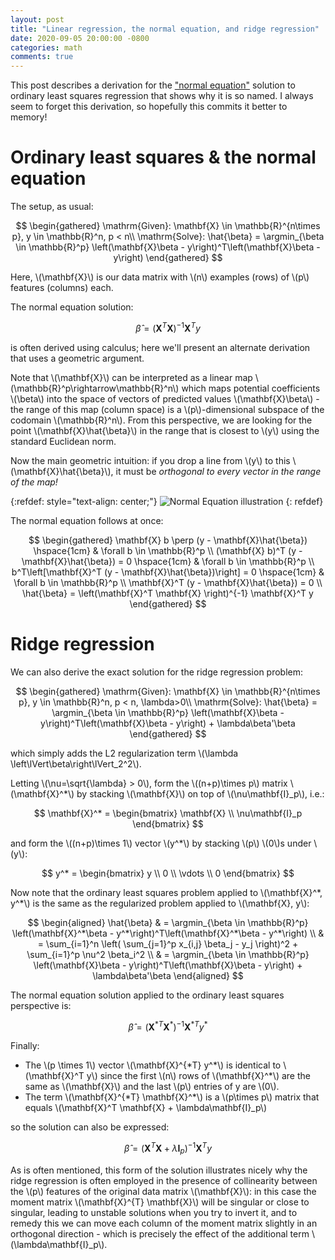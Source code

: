```yaml
---
layout: post
title: "Linear regression, the normal equation, and ridge regression"
date: 2020-09-05 20:00:00 -0800
categories: math
comments: true
---
```

This post describes a derivation for the ["normal equation"](https://en.wikipedia.org/wiki/Linear_least_squares) solution to ordinary least squares regression that shows why it is so named. I always seem to forget this derivation, so hopefully this commits it better to memory!

# Ordinary least squares & the normal equation
The setup, as usual:

$$
\begin{gathered}
\mathrm{Given}: \mathbf{X} \in \mathbb{R}^{n\times p}, y \in \mathbb{R}^n, p < n\\
\mathrm{Solve}: \hat{\beta} = \argmin_{\beta \in \mathbb{R}^p} \left(\mathbf{X}\beta - y\right)^T\left(\mathbf{X}\beta - y\right)
\end{gathered}
$$

Here, \\(\mathbf{X}\\) is our data matrix with \\(n\\) examples (rows) of \\(p\\) features (columns) each.

The normal equation solution:

$$ \hat{\beta} = (\mathbf{X}^T\mathbf{X})^{-1}\mathbf{X}^Ty $$

is often derived using calculus; here we'll present an alternate derivation that uses a geometric argument.

Note that \\(\mathbf{X}\\) can be interpreted as a linear map \\(\mathbb{R}^p\rightarrow\mathbb{R}^n\\) which maps potential coefficients \\(\beta\\) into the space of vectors of predicted values \\(\mathbf{X}\beta\\) - the range of this map (column space) is a \\(p\\)-dimensional subspace of the codomain \\(\mathbb{R}^n\\). From this perspective, we are looking for the point \\(\mathbf{X}\hat{\beta}\\) in the range that is closest to \\(y\\) using the standard Euclidean norm.

Now the main geometric intuition: if you drop a line from \\(y\\) to this \\(\mathbf{X}\hat{\beta}\\), it must be *orthogonal to every vector in the range of the map!*

{:refdef: style="text-align: center;"}
![Normal Equation illustration](/blog/assets/img/normal_eq.png)
{: refdef}

The normal equation follows at once:

$$
\begin{gathered}
\mathbf{X} b \perp (y - \mathbf{X}\hat{\beta}) \hspace{1cm} & \forall b \in \mathbb{R}^p \\
(\mathbf{X} b)^T (y - \mathbf{X}\hat{\beta}) = 0 \hspace{1cm} & \forall b \in \mathbb{R}^p \\
b^T\left[\mathbf{X}^T (y - \mathbf{X}\hat{\beta})\right] = 0 \hspace{1cm} & \forall b \in \mathbb{R}^p \\
\mathbf{X}^T (y - \mathbf{X}\hat{\beta}) = 0 \\
\hat{\beta} = \left(\mathbf{X}^T \mathbf{X} \right)^{-1} \mathbf{X}^T y
\end{gathered}
$$

# Ridge regression
We can also derive the exact solution for the ridge regression problem:

$$
\begin{gathered}
\mathrm{Given}: \mathbf{X} \in \mathbb{R}^{n\times p}, y \in \mathbb{R}^n, p < n, \lambda>0\\
\mathrm{Solve}: \hat{\beta} = \argmin_{\beta \in \mathbb{R}^p} \left(\mathbf{X}\beta - y\right)^T\left(\mathbf{X}\beta - y\right) + \lambda\beta'\beta
\end{gathered}
$$

which simply adds the L2 regularization term \\(\lambda \left\lVert\beta\right\lVert_2^2\\).

Letting \\(\nu=\sqrt{\lambda} > 0\\), form the \\((n+p)\times p\\) matrix \\(\mathbf{X}^\*\\) by stacking \\(\mathbf{X}\\) on top of \\(\nu\mathbf{I}_p\\), i.e.:

$$ \mathbf{X}^* = \begin{bmatrix} \mathbf{X} \\ \nu\mathbf{I}_p \end{bmatrix} $$

and form the \\((n+p)\times 1\\) vector \\(y^\*\\) by stacking \\(p\\) \\(0\\)s under \\(y\\):

$$ y^* = \begin{bmatrix} y \\ 0 \\ \vdots \\ 0 \end{bmatrix} $$

Now note that the ordinary least squares problem applied to \\(\mathbf{X}^\*, y^\*\\) is the same as the regularized problem applied to \\(\mathbf{X}, y\\):

$$
\begin{aligned}
\hat{\beta} & = \argmin_{\beta \in \mathbb{R}^p} \left(\mathbf{X}^*\beta - y^*\right)^T\left(\mathbf{X}^*\beta - y^*\right) \\
& = \sum_{i=1}^n \left( \sum_{j=1}^p x_{i,j} \beta_j - y_j \right)^2 + \sum_{i=1}^p \nu^2 \beta_i^2 \\
& = \argmin_{\beta \in \mathbb{R}^p} \left(\mathbf{X}\beta - y\right)^T\left(\mathbf{X}\beta - y\right) + \lambda\beta'\beta
\end{aligned}
$$

The normal equation solution applied to the ordinary least squares perspective is:

$$ \hat{\beta} = \left(\mathbf{X}^{*T} \mathbf{X}^* \right)^{-1} \mathbf{X}^{*T} y^* $$

Finally:
* The \\(p \times 1\\) vector \\(\mathbf{X}^{\*T} y^\*\\) is identical to \\(\mathbf{X}^T y\\) since the first \\(n\\) rows of \\(\mathbf{X}^*\\) are the same as \\(\mathbf{X}\\) and the last \\(p\\) entries of y are \\(0\\).
* The term \\(\mathbf{X}^{\*T} \mathbf{X}^\*\\) is a \\(p\times p\\) matrix that equals \\(\mathbf{X}^T \mathbf{X} + \lambda\mathbf{I}_p\\)

so the solution can also be expressed:

$$ \hat{\beta} = \left(\mathbf{X}^{T} \mathbf{X} + \lambda\mathbf{I}_p \right)^{-1} \mathbf{X}^{T} y $$

As is often mentioned, this form of the solution illustrates nicely why the ridge regression is often employed in the presence of collinearity between the \\(p\\) features of the original data matrix \\(\mathbf{X}\\): in this case the moment matrix \\(\mathbf{X}^{T} \mathbf{X}\\) will be singular or close to singular, leading to unstable solutions when you try to invert it, and to remedy this we can move each column of the moment matrix slightly in an orthogonal direction - which is precisely the effect of the additional term \\(\lambda\mathbf{I}_p\\).